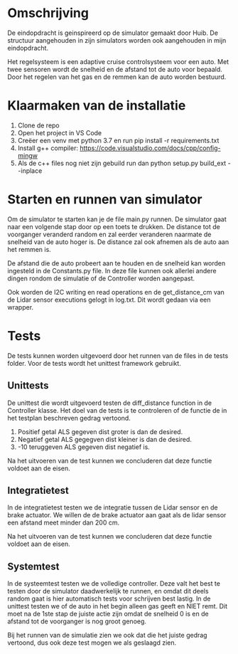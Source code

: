 # Omschrijving
De eindopdracht is geinspireerd op de simulator gemaakt door Huib. De structuur aangehouden in zijn simulators worden ook aangehouden in mijn eindopdracht.

Het regelsysteem is een adaptive cruise controlsysteem voor een auto. Met twee sensoren wordt de snelheid en de afstand tot de auto voor bepaald. Door het regelen van het gas en de remmen kan de auto worden bestuurd.

# Klaarmaken van de installatie
1. Clone de repo
2. Open het project in VS Code
3. Creëer een venv met python 3.7 en run pip install -r requirements.txt
4. Install g++ compiler: https://code.visualstudio.com/docs/cpp/config-mingw
5. Als de c++ files nog niet zijn gebuild run dan python setup.py build_ext --inplace

# Starten en runnen van simulator
Om de simulator te starten kan je de file main.py runnen. De simulator gaat naar een volgende stap door op een toets te drukken. De distance tot de voorganger veranderd random en zal eerder veranderen naarmate de snelheid van de auto hoger is. De distance zal ook afnemen als de auto aan het remmen is. 

De afstand die de auto probeert aan te houden en de snelheid kan worden ingesteld in de Constants.py file. In deze file kunnen ook allerlei andere dingen rondom de simulatie of de Controller worden aangepast.

Ook worden de I2C writing en read operations en de get_distance_cm van de Lidar sensor executions gelogt in log.txt. Dit wordt gedaan via een wrapper.

# Tests
De tests kunnen worden uitgevoerd door het runnen van de files in de tests folder. Voor de tests wordt het unittest framework gebruikt.

## Unittests
De unittest die wordt uitgevoerd testen de diff_distance function in de Controller klasse. Het doel van de tests is te controleren of de functie de in het testplan beschreven gedrag vertoond. 
1. Positief getal ALS gegeven dist groter is dan de desired. 
2. Negatief getal ALS gegegven dist kleiner is dan de desired.
3. -10 teruggeven ALS gegeven dist negatief is.

Na het uitvoeren van de test kunnen we concluderen dat deze functie voldoet aan de eisen.

## Integratietest
In de integratietest testen we de integratie tussen de Lidar sensor en de brake actuator. We willen de de brake actuator aan gaat als de lidar sensor een afstand meet minder dan 200 cm.

Na het uitvoeren van de test kunnen we concluderen dat deze functie voldoet aan de eisen.

## Systemtest
In de systeemtest testen we de volledige controller. Deze valt het best te testen door de simulator daadwerkelijk te runnen, en omdat dit deels random gaat is hier automatisch tests voor schrijven best lastig. In de unittest testen we of de auto in het begin alleen gas geeft en NIET remt. Dit moet na de 1ste stap de juiste actie zijn omdat de snelheid 0 is en de afstand tot de voorganger is nog groot genoeg.

Bij het runnen van de simulatie zien we ook dat die het juiste gedrag vertoond, dus ook deze test mogen we als geslaagd zien.





